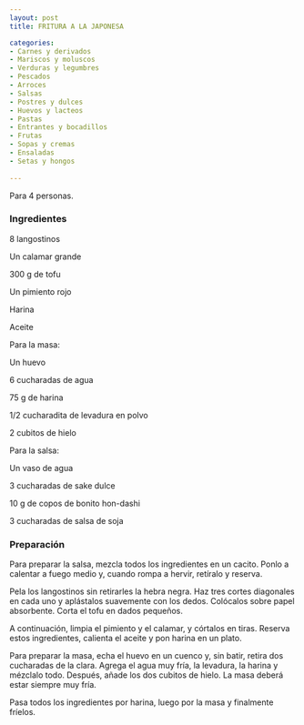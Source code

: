 ```yaml
---
layout: post
title: FRITURA A LA JAPONESA

categories:
- Carnes y derivados
- Mariscos y moluscos
- Verduras y legumbres
- Pescados
- Arroces
- Salsas
- Postres y dulces
- Huevos y lacteos
- Pastas
- Entrantes y bocadillos
- Frutas
- Sopas y cremas
- Ensaladas
- Setas y hongos
 
---
```

Para 4 personas.

<h3>Ingredientes</h3>

8 langostinos

Un calamar grande

300 g de tofu

Un pimiento rojo

Harina

Aceite

Para la masa:

Un huevo

6 cucharadas de agua

75 g de harina

1/2 cucharadita de levadura en polvo

2 cubitos de hielo

Para la salsa:

Un vaso de agua

3 cucharadas de sake dulce

10 g de copos de bonito hon-dashi

3 cucharadas de salsa de soja

<h3>Preparación</h3>

Para preparar la salsa, mezcla todos los ingredientes en un cacito. Ponlo a calentar a fuego medio y, cuando rompa a hervir, retíralo y reserva.

Pela los langostinos sin retirarles la hebra negra. Haz tres cortes diagonales en cada uno y aplástalos suavemente con los dedos. Colócalos sobre papel absorbente. Corta el tofu en dados pequeños.

A continuación, limpia el pimiento y el calamar, y córtalos en tiras. Reserva estos ingredientes, calienta el aceite y pon harina en un plato.

Para preparar la masa, echa el huevo en un cuenco y, sin batir, retira dos cucharadas de la clara. Agrega el agua muy fría, la levadura, la harina y mézclalo todo. Después, añade los dos cubitos de hielo. La masa deberá estar siempre muy fría.

Pasa todos los ingredientes por harina, luego por la masa y finalmente fríelos.

